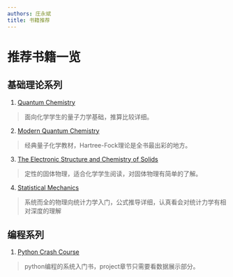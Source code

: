 ```yaml
---
authors: 庄永斌
title: 书籍推荐
---
```


# 推荐书籍一览

## 基础理论系列

1. [Quantum Chemistry](https://book.douban.com/subject/20062049/)

> 面向化学学生的量子力学基础，推算比较详细。

2. [Modern Quantum Chemistry](https://book.douban.com/subject/1440838/)

> 经典量子化学教材，Hartree-Fock理论是全书最出彩的地方。

3. [The Electronic Structure and Chemistry of Solids](https://book.douban.com/subject/11752716/)

>  定性的固体物理，适合化学学生阅读，对固体物理有简单的了解。

4. [Statistical Mechanics](https://book.douban.com/subject/4669257/)

> 系统而全的物理向统计力学入门，公式推导详细，认真看会对统计力学有相对深度的理解

## 编程系列

1. [Python Crash Course](https://book.douban.com/subject/26284937/)

> python编程的系统入门书，project章节只需要看数据展示部分。

